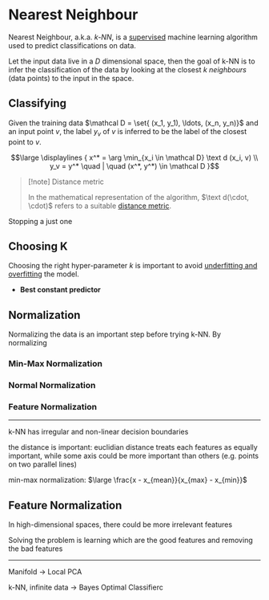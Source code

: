# Nearest Neighbour

Nearest Neighbour, a.k.a. *k-NN*, is a [supervised](/AI%20and%20ML/Unit%202/Supervised%20Learning/Supervised%20Learning.md) machine learning algorithm used to predict classifications on data.

Let the input data live in a $D$ dimensional space, then the goal of k-NN is to infer the classification of the data by looking at the closest $k$ *neighbours* (data points) to the input in the space.

## Classifying

Given the training data $\mathcal D = \set{ (x_1, y_1), \ldots, (x_n, y_n)}$ and an input point $v$, the label $y_v$ of $v$ is inferred to be the label of the closest point to $v$.

$$\large \displaylines {
	x^* = \arg \min_{x_i \in \mathcal D} \text d (x_i, v) \\
	y_v = y^* \quad | \quad (x^*, y^*) \in \mathcal D
}$$

> [!note] Distance metric
> 
> In the mathematical representation of the algorithm, $\text d(\cdot, \cdot)$ refers to a suitable [distance metric](?TK).

Stopping a just one 

## Choosing K

Choosing the right hyper-parameter $k$ is important to avoid [underfitting and overfitting](/AI%20and%20ML/Unit%202/Machine%20Learning.md#Fitting%20the%20Data) the model.

- **Best constant predictor**

## Normalization

Normalizing the data is an important step before trying k-NN. By normalizing 

### Min-Max Normalization

### Normal Normalization

### Feature Normalization


---

k-NN has irregular and non-linear decision boundaries

the distance is important: euclidian distance treats each features as equally important, while some axis could be more important than others (e.g. points on two parallel lines)

min-max normalization: $\large \frac{x - x_{mean}}{x_{max} - x_{min}}$

## Feature Normalization

In high-dimensional spaces, there could be more irrelevant features 

Solving the problem is learning which are the good features and removing the bad features

---

Manifold -> Local PCA

k-NN, infinite data -> Bayes Optimal Classifierc